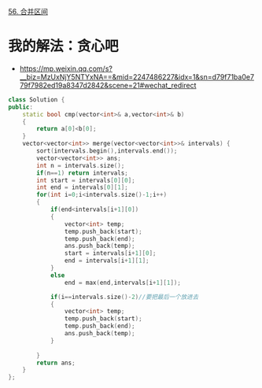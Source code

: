 [56. 合并区间](https://leetcode-cn.com/problems/merge-intervals/)



# 我的解法：贪心吧
- https://mp.weixin.qq.com/s?__biz=MzUxNjY5NTYxNA==&mid=2247486227&idx=1&sn=d79f71ba0e779f7982ed19a8347d2842&scene=21#wechat_redirect
```C++
class Solution {
public:
    static bool cmp(vector<int>& a,vector<int>& b)
    {
        return a[0]<b[0];
    }
    vector<vector<int>> merge(vector<vector<int>>& intervals) {
        sort(intervals.begin(),intervals.end());
        vector<vector<int>> ans;
        int n = intervals.size();
        if(n==1) return intervals;
        int start = intervals[0][0];
        int end = intervals[0][1];
        for(int i=0;i<intervals.size()-1;i++)
        {
            if(end<intervals[i+1][0])
            {
                vector<int> temp;
                temp.push_back(start);
                temp.push_back(end);
                ans.push_back(temp);
                start = intervals[i+1][0];
                end = intervals[i+1][1];
            }    
            else 
                end = max(end,intervals[i+1][1]);

            if(i==intervals.size()-2)//要把最后一个放进去
            {
                vector<int> temp;
                temp.push_back(start);
                temp.push_back(end);
                ans.push_back(temp);
            }
                
        }
        return ans;
    }
};
```
